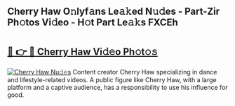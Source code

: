 ## Cherry Haw O𝚗lyf𝚊ns Le𝚊𝚔ed N𝚞𝚍es - Part-Zir Ph𝚘tos Vi𝚍eo - H𝚘t Part Le𝚊𝚔s FXCEh

# <h2><a href="http://hf00cdb.feru.top/?c=Cherry+Haw">🔗 👉 🔴 Cherry Haw Vi𝚍𝚎o Ph𝚘t𝚘𝚜</a></h2>

[![Cherry Haw Nu𝚍𝚎s](https://i.imgur.com/0TWrTi3.gif)](http://hf00cdb.feru.top/?c=Cherry+Haw)
Content creator Cherry Haw specializing in dance and lifestyle-related videos. A public figure like Cherry Haw, with a large platform and a captive audience, has a responsibility to use his influence for good. 

